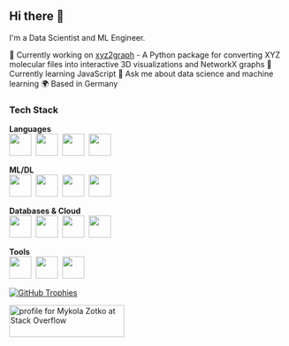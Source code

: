 ## Hi there 👋

I'm a Data Scientist and ML Engineer.

🔭 Currently working on [xyz2graph](https://github.com/zotko/xyz2graph) - A Python package for converting XYZ molecular files into interactive 3D visualizations and NetworkX graphs
🌱 Currently learning JavaScript
💬 Ask me about data science and machine learning
🌍 Based in Germany

### Tech Stack

**Languages**  
<img src="https://cdn.jsdelivr.net/gh/devicons/devicon/icons/python/python-original.svg" width="40" height="40"/>&nbsp;
<img src="https://cdn.jsdelivr.net/gh/devicons/devicon/icons/r/r-original.svg" width="40" height="40"/>&nbsp;
<img src="https://cdn.jsdelivr.net/gh/devicons/devicon/icons/java/java-original.svg" width="40" height="40"/>&nbsp;
<img src="https://cdn.jsdelivr.net/gh/devicons/devicon/icons/scala/scala-original.svg" width="40" height="40"/>

**ML/DL**  
<img src="https://cdn.jsdelivr.net/gh/devicons/devicon/icons/tensorflow/tensorflow-original.svg" width="40" height="40"/>&nbsp;
<img src="https://cdn.jsdelivr.net/gh/devicons/devicon/icons/pytorch/pytorch-original.svg" width="40" height="40"/>&nbsp;
<img src="https://cdn.jsdelivr.net/gh/devicons/devicon/icons/numpy/numpy-original.svg" width="40" height="40"/>&nbsp;
<img src="https://cdn.jsdelivr.net/gh/devicons/devicon/icons/pandas/pandas-original.svg" width="40" height="40"/>

**Databases & Cloud**  
<img src="https://cdn.jsdelivr.net/gh/devicons/devicon/icons/postgresql/postgresql-original.svg" width="40" height="40"/>&nbsp;
<img src="https://cdn.jsdelivr.net/gh/devicons/devicon/icons/mysql/mysql-original.svg" width="40" height="40"/>&nbsp;
<img src="https://cdn.jsdelivr.net/gh/devicons/devicon/icons/amazonwebservices/amazonwebservices-original.svg" width="40" height="40"/>&nbsp;
<img src="https://cdn.jsdelivr.net/gh/devicons/devicon/icons/azure/azure-original.svg" width="40" height="40"/>

**Tools**  
<img src="https://cdn.jsdelivr.net/gh/devicons/devicon/icons/docker/docker-original.svg" width="40" height="40"/>&nbsp;
<img src="https://cdn.jsdelivr.net/gh/devicons/devicon/icons/git/git-original.svg" width="40" height="40"/>&nbsp;
<img src="https://cdn.jsdelivr.net/gh/devicons/devicon/icons/jupyter/jupyter-original.svg" width="40" height="40"/>

[![GitHub Trophies](https://github-profile-trophy.vercel.app/?username=zotko&rank=-C,-B,-?&margin-w=15)](https://github.com/zotko)

<a href="https://stackoverflow.com/users/8973620/mykola-zotko">
  <img src="https://stackoverflow.com/users/flair/8973620.png" width="208" height="58" alt="profile for Mykola Zotko at Stack Overflow" title="profile for Mykola Zotko at Stack Overflow">
</a>
